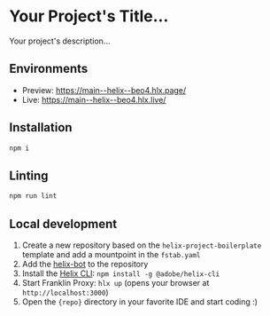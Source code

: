 # Your Project's Title...
Your project's description...

## Environments
- Preview: https://main--helix--beo4.hlx.page/
- Live: https://main--helix--beo4.hlx.live/
## Installation

```sh
npm i
```

## Linting

```sh
npm run lint
```

## Local development

1. Create a new repository based on the `helix-project-boilerplate` template and add a mountpoint in the `fstab.yaml`
1. Add the [helix-bot](https://github.com/apps/helix-bot) to the repository
1. Install the [Helix CLI](https://github.com/adobe/helix-cli): `npm install -g @adobe/helix-cli`
1. Start Franklin Proxy: `hlx up` (opens your browser at `http://localhost:3000`)
1. Open the `{repo}` directory in your favorite IDE and start coding :)
